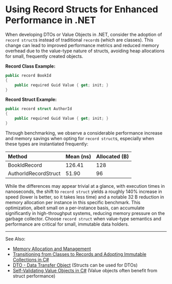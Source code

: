 # Using Record Structs for Enhanced Performance in .NET

When developing DTOs or Value Objects in .NET, consider the adoption of
`record struct`s instead of traditional `record`s (which are classes).
This change can lead to improved performance metrics and reduced memory
overhead due to the value-type nature of structs, avoiding heap
allocations for small, frequently created objects.

**Record Class Example:**

```C#
public record BookId
{
    public required Guid Value { get; init; }
}
```

**Record Struct Example:**

```C#
public record struct AuthorId
{
    public required Guid Value { get; init; }
}
```

Through benchmarking, we observe a considerable performance increase and
memory savings when opting for `record struct`s, especially when these
types are instantiated frequently:

| Method               | Mean (ns) | Allocated (B) |
|:---------------------|:----------|:--------------|
| BookIdRecord         | 126.41    | 128           |
| AuthorIdRecordStruct | 51.90     | 96            |

While the differences may appear trivial at a glance, with execution times
in nanoseconds, the shift to `record struct` yields a roughly 140% increase
in speed (lower is better, so it takes less time) and a notable 32 B
reduction in memory allocation per instance in this specific benchmark.
This optimization, albeit small on a per-instance basis, can accumulate
significantly in high-throughput systems, reducing memory pressure on the
garbage collector. Choose `record struct` when value-type semantics and
performance are critical for small, immutable data holders.

---
See Also:
- [Memory Allocation and Management](Memory-Allocation-and-Management-Reference-Types-Value-Types-Arrays-and-Linked-Lists.md)
- [Transitioning from Classes to Records and Adopting Immutable Collections in C#](Transitioning-from-Classes-to-Records-and-Adopting-IImmutableList-in-C.md)
- [DTO - Data Transfer Object](DTO-Data-Transfer-Object.md) (Structs can be used for DTOs)
- [Self-Validating Value Objects in C#](Self-Validating-Value-Objects-in-C.md) (Value objects often benefit from struct performance)